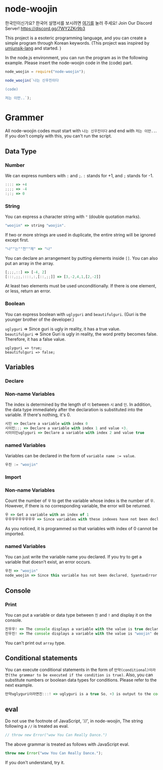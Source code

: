 # node-woojin

한국인이신가요? 한국어 설명서를 보시려면 [여기를](https://github.com/minjeadev/node-woojin/blob/main/KO-README.md) 눌러 주세요!
Join Our Discord Server! https://discord.gg/7WY2ZKr9b3

This project is a esoteric programming language, and you can create a simple program through Korean keywords. (This project was inspired by [umjunsik-lang](https://github.com/rycont/umjunsik-lang/) and started. )

In the node.js environment, you can run the program as in the following example. Please insert the node-woojin code in the (code) part.

```js
node_woojin = require("node-woojin");

node_woojin(`나는 신우진이다

(code)

저는 이만..`);
```

# Grammer

All node-woojin codes must start with `나는 신우진이다` and end with `저는 이만..`. If you don't comply with this, you can't run the script.

## Data Type

### Number

We can express numbers with `:` and `;`. `:` stands for +1, and `;` stands for -1.

```js
:::: => +4
;;;; => -4
:;:; => 0
```

### String

You can express a character string with `"` (double quotation marks).

```js
"woojin" => string "woojin".
```

If two or more strings are used in duplicate, the entire string will be ignored except first.

```js
"나""는""천""재" => "나"
```

You can declare an arrangement by putting elements inside `[]`. You can also put an array in the array.

```js
[;;;,::] => [-4, 2]
[:::,;;,::::,:,[::,;;]] => [3,-2,4,1,[2,-2]]
```

At least two elements must be used unconditionally. If there is one element, or less, return an error.

### Boolean

You can express boolean with `uglyguri` and `beautifulguri`. (Guri is the younger brother of the developer.)<br>

`uglyguri` => Since guri is ugly in reality, it has a true value.<br>
`beautifulguri` => Since Guri is ugly in reality, the word pretty becomes false. Therefore, it has a false value.

```tsc
uglyguri => true;
beautifulguri => false;
```

## Variables

### Declare

### Non-name Variables

The index is determined by the length of `이` between `시` and `인`. In addition, the data type immediately after the declaration is substituted into the variable. If there's nothing, it's 0.

```js
시인 => Declare a variable with index 0
시이인;;; => Declare a variable with index 1 and value +3.
시이이인uglyguri => Declare a variable with index 2 and value true
```

### named Variables

Variables can be declared in the form of `variable name := value`.

```js
우진 := "woojin"
```

### Import

### Non-name Variables

Count the number of `우` to get the variable whose index is the number of `우`. However, if there is no corresponding variable, the error will be returned.

```js
우 => Get a variable with an index of 1
우우우우우우우우우 => Since variables with these indexes have not been declared, SyntaxError occurs.
```

As you noticed, it is programmed so that variables with index of 0 cannot be imported.

### named Variables

You can just write the variable name you declared. If you try to get a variable that doesn't exist, an error occurs.

```js
우진 => "woojin"
node_woojin => Since this variable has not been declared, SyantaxError occurred.
```

## Console

### Print

You can put a variable or data type between `진` and `!` and display it on the console.

```js
진우우! => The console displays a variable with the value is true declared earlier.
진우진! => The console displays a variable with the value is "woojin" declared earlier.
```

You can't print out `array` type.

## Conditional statements

You can execute conditional statements in the form of `만약(conditional)이라면(the grammar to be executed if the condition is true)`. Also, you can substitute numbers or boolean data types for conditions. Please refer to the next example.

```js
만약uglyguri이라면진:::! => uglyguri is a true So, +3 is output to the console.
```

## eval

Do not use the footnote of JavaScript, '//', in node-woojin, The string following a `//` is treated as eval.

```js
// throw new Error("wow You Can Really Dance.")
```

The above grammar is treated as follows with JavaScript eval.

```js
throw new Error("wow You Can Really Dance.");
```

If you don't understand, try it.
